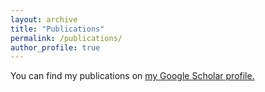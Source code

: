 ```yaml
---
layout: archive
title: "Publications"
permalink: /publications/
author_profile: true
---
```



You can find my publications on <u><a href="{{site.author.googlescholar}}">my Google Scholar profile</a>.</u>


